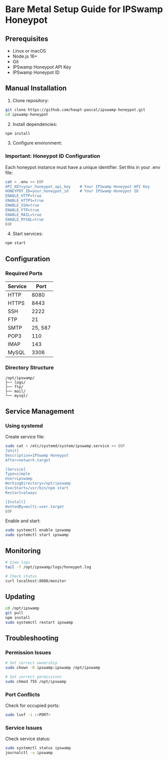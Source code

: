 # Bare Metal Setup Guide for IPSwamp Honeypot

## Prerequisites

- Linux or macOS
- Node.js 16+
- Git
- IPSwamp Honeypot API Key
- IPSwamp Honeypot ID

## Manual Installation

1. Clone repository:

```bash
git clone https://github.com/haupt-pascal/ipswamp-honeypot.git
cd ipswamp-honeypot
```

2. Install dependencies:

```bash
npm install
```

3. Configure environment:

### Important: Honeypot ID Configuration

Each honeypot instance must have a unique identifier. Set this in your .env file:

```bash
cat > .env << EOF
API_KEY=your_honeypot_api_key    # Your IPSwamp Honeypot API Key
HONEYPOT_ID=your_honeypot_id     # Your IPSwamp Honeypot ID
ENABLE_HTTP=true
ENABLE_HTTPS=true
ENABLE_SSH=true
ENABLE_FTP=true
ENABLE_MAIL=true
ENABLE_MYSQL=true
EOF
```

4. Start services:

```bash
npm start
```

## Configuration

### Required Ports

| Service | Port    |
| ------- | ------- |
| HTTP    | 8080    |
| HTTPS   | 8443    |
| SSH     | 2222    |
| FTP     | 21      |
| SMTP    | 25, 587 |
| POP3    | 110     |
| IMAP    | 143     |
| MySQL   | 3306    |

### Directory Structure

```
/opt/ipswamp/
├── logs/
├── ftp/
├── mail/
└── mysql/
```

## Service Management

### Using systemd

Create service file:

```bash
sudo cat > /etc/systemd/system/ipswamp.service << EOF
[Unit]
Description=IPSwamp Honeypot
After=network.target

[Service]
Type=simple
User=ipswamp
WorkingDirectory=/opt/ipswamp
ExecStart=/usr/bin/npm start
Restart=always

[Install]
WantedBy=multi-user.target
EOF
```

Enable and start:

```bash
sudo systemctl enable ipswamp
sudo systemctl start ipswamp
```

## Monitoring

```bash
# View logs
tail -f /opt/ipswamp/logs/honeypot.log

# Check status
curl localhost:8080/monitor
```

## Updating

```bash
cd /opt/ipswamp
git pull
npm install
sudo systemctl restart ipswamp
```

## Troubleshooting

### Permission Issues

```bash
# Set correct ownership
sudo chown -R ipswamp:ipswamp /opt/ipswamp

# Set correct permissions
sudo chmod 755 /opt/ipswamp
```

### Port Conflicts

Check for occupied ports:

```bash
sudo lsof -i :<PORT>
```

### Service Issues

Check service status:

```bash
sudo systemctl status ipswamp
journalctl -u ipswamp
```
